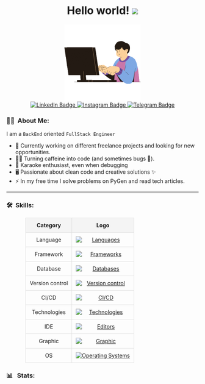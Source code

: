 <h1 align="center">
  Hello world!
  <img src="https://media.giphy.com/media/hvRJCLFzcasrR4ia7z/giphy.gif" width="30px">
</h1>
<div id="header" align="center">
  <img src="logo1.gif" width="200"/>
</div>
<div id="badges" align="center">
  <a href="https://www.linkedin.com/in/kelevv/">
    <img src="https://img.shields.io/badge/LinkedIn-blue?style=flat&logo=linkedin&logoColor=white" alt="LinkedIn Badge"/>
  </a>
  <a href="https://www.instagram.com/u_should_hire_me/">
    <img src="https://img.shields.io/badge/Instagram-purple?style=flat&logo=instagram&logoColor=white" alt="Instagram Badge"/>
  </a>
  <a href="https://t.me/malikinsdev">
    <img src="https://img.shields.io/badge/Telegram-blue?style=flat&logo=telegram&logoColor=white" alt="Telegram Badge"/>
  </a>
</div>

### :man_technologist: &nbsp;About Me:

I am a `BackEnd` oriented `FullStack Engineer`

-   🔭 Currently working on different freelance projects and looking for new opportunities.
-   👨‍💻 Turning caffeine into code (and sometimes bugs 🐛).
-   🎤 Karaoke enthusiast, even when debugging
-   🖥️ Passionate about clean code and creative solutions ✨
-   ⚡ In my free time I solve problems on PyGen and read tech articles.

---

### :hammer_and_wrench: &nbsp;Skills:

<table style="margin: 0 auto; border-collapse: collapse; width: 80%;">
  <tr>
    <th style="border: 1px solid #ddd; text-align: center; padding: 10px; background-color: #f4f4f4;">Category</th>
    <th style="border: 1px solid #ddd; text-align: center; padding: 10px; background-color: #f4f4f4;">Logo</th>
  </tr>
  <tr>
    <td style="border: 1px solid #ddd; text-align: center; padding: 10px;">Language</td>
    <td style="border: 1px solid #ddd; text-align: center; padding: 10px;">
      <a href="https://skillicons.dev">
        <img src="https://skillicons.dev/icons?i=js,py,c" alt="Languages" style="display: block; margin: 0 auto;">
      </a>
    </td>
  </tr>
  <tr>
    <td style="border: 1px solid #ddd; text-align: center; padding: 10px;">Framework</td>
    <td style="border: 1px solid #ddd; text-align: center; padding: 10px;">
      <a href="https://skillicons.dev">
        <img src="https://skillicons.dev/icons?i=nodejs,django,express,flask,fastapi" alt="Frameworks" style="display: block; margin: 0 auto;">
      </a>
    </td>
  </tr>
  <tr>
    <td style="border: 1px solid #ddd; text-align: center; padding: 10px;">Database</td>
    <td style="border: 1px solid #ddd; text-align: center; padding: 10px;">
      <a href="https://skillicons.dev">
        <img src="https://skillicons.dev/icons?i=mongodb,postgres,redis,sqlite,sequelize" alt="Databases" style="display: block; margin: 0 auto;">
      </a>
    </td>
  </tr>
  <tr>
    <td style="border: 1px solid #ddd; text-align: center; padding: 10px;">Version control</td>
    <td style="border: 1px solid #ddd; text-align: center; padding: 10px;">
      <a href="https://skillicons.dev">
        <img src="https://skillicons.dev/icons?i=git,gitlab,github,bitbucket" alt="Version control" style="display: block; margin: 0 auto;">
      </a>
    </td>
  </tr>
  <tr>
    <td style="border: 1px solid #ddd; text-align: center; padding: 10px;">CI/CD</td>
    <td style="border: 1px solid #ddd; text-align: center; padding: 10px;">
      <a href="https://skillicons.dev">
        <img src="https://skillicons.dev/icons?i=jenkins,docker" alt="CI/CD" style="display: block; margin: 0 auto;">
      </a>
    </td>
  </tr>
  <tr>
    <td style="border: 1px solid #ddd; text-align: center; padding: 10px;">Technologies</td>
    <td style="border: 1px solid #ddd; text-align: center; padding: 10px;">
      <a href="https://skillicons.dev">
        <img src="https://skillicons.dev/icons?i=npm,html,css,bootstrap" alt="Technologies" style="display: block; margin: 0 auto;">
      </a>
    </td>
  </tr>
  <tr>
    <td style="border: 1px solid #ddd; text-align: center; padding: 10px;">IDE</td>
    <td style="border: 1px solid #ddd; text-align: center; padding: 10px;">
      <a href="https://skillicons.dev">
        <img src="https://skillicons.dev/icons?i=pycharm,sublime,vim,vscode,unity" alt="Editors" style="display: block; margin: 0 auto;">
      </a>
    </td>
  </tr>
  <tr>
    <td style="border: 1px solid #ddd; text-align: center; padding: 10px;">Graphic</td>
    <td style="border: 1px solid #ddd; text-align: center; padding: 10px;">
      <a href="https://skillicons.dev">
        <img src="https://skillicons.dev/icons?i=threejs,blender,autocad" alt="Graphic" style="display: block; margin: 0 auto;">
      </a>
    </td>
  </tr>
  <tr>
    <td style="border: 1px solid #ddd; text-align: center; padding: 10px;">OS</td>
    <td style="border: 1px solid #ddd; text-align: center; padding: 10px;">
      <a href="https://skillicons.dev">
        <img src="https://skillicons.dev/icons?i=ubuntu,windows" alt="Operating Systems" style="display: block; margin: 0 auto;">
      </a>
    </td>
  </tr>
</table>

### :bar_chart:  &nbsp;Stats:
